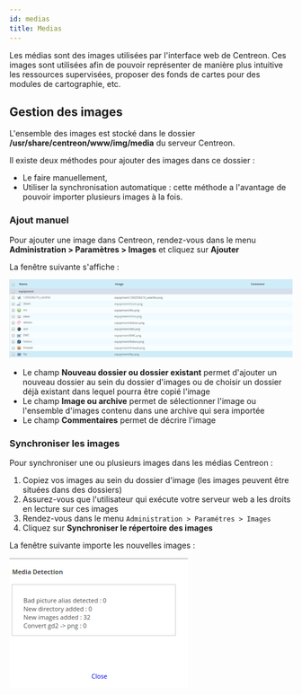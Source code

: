 ```yaml
---
id: medias
title: Medias
---
```


Les médias sont des images utilisées par l'interface web de Centreon. Ces images
sont utilisées afin de pouvoir représenter de manière plus intuitive les
ressources supervisées, proposer des fonds de cartes pour des modules de
cartographie, etc.

## Gestion des images

L'ensemble des images est stocké dans le dossier
**/usr/share/centreon/www/img/media** du serveur Centreon.

Il existe deux méthodes pour ajouter des images dans ce dossier :

- Le faire manuellement,
- Utiliser la synchronisation automatique : cette méthode a l'avantage de
pouvoir importer plusieurs images à la fois.

### Ajout manuel

Pour ajouter une image dans Centreon, rendez-vous dans le menu
**Administration > Paramètres > Images** et cliquez sur **Ajouter**

La fenêtre suivante s'affiche :

![image](../../assets/administration/dmedias.png)

- Le champ **Nouveau dossier ou dossier existant** permet d'ajouter un nouveau
dossier au sein du dossier d'images ou de choisir un dossier déjà existant
dans lequel pourra être copié l'image
- Le champ **Image ou archive** permet de sélectionner l'image ou l'ensemble
d'images contenu dans une archive qui sera importée
- Le champ **Commentaires** permet de décrire l'image

### Synchroniser les images

Pour synchroniser une ou plusieurs images dans les médias Centreon :

1. Copiez vos images au sein du dossier d'image (les images peuvent être
situées dans des dossiers)
2. Assurez-vous que l'utilisateur qui exécute votre serveur web a les droits en
lecture sur ces images
3. Rendez-vous dans le menu `Administration > Paramétres > Images`
4. Cliquez sur **Synchroniser le répertoire des images**

La fenêtre suivante importe les nouvelles images :

![image](../../assets/administration/dmediasimports.png)
